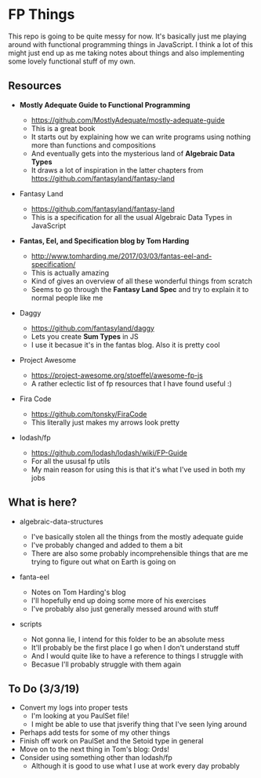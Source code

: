 # FP Things

This repo is going to be quite messy for now. It's basically just me playing around with functional programming things in JavaScript. I think a lot of this might just end up as me taking notes about things and also implementing some lovely functional stuff of my own. 

## Resources

- **Mostly Adequate Guide to Functional Programming**
  - https://github.com/MostlyAdequate/mostly-adequate-guide 
  - This is a great book
  - It starts out by explaining how we can write programs using nothing more than functions and compositions
  - And eventually gets into the mysterious land of **Algebraic Data Types**
  - It draws a lot of inspiration in the latter chapters from https://github.com/fantasyland/fantasy-land

- Fantasy Land
  - https://github.com/fantasyland/fantasy-land
  - This is a specification for all the usual Algebraic Data Types in JavaScript

- **Fantas, Eel, and Specification blog by Tom Harding**
  - http://www.tomharding.me/2017/03/03/fantas-eel-and-specification/
  - This is actually amazing
  - Kind of gives an overview of all these wonderful things from scratch
  - Seems to go through the **Fantasy Land Spec** and try to explain it to normal people like me

- Daggy
  - https://github.com/fantasyland/daggy
  - Lets you create **Sum Types** in JS
  - I use it becasue it's in the fantas blog. Also it is pretty cool

- Project Awesome 
  - https://project-awesome.org/stoeffel/awesome-fp-js
  - A rather eclectic list of fp resources that I have found useful :) 

- Fira Code
  - https://github.com/tonsky/FiraCode
  - This literally just makes my arrows look pretty

- lodash/fp
  - https://github.com/lodash/lodash/wiki/FP-Guide
  - For all the ususal fp utils
  - My main reason for using this is that it's what I've used in both my jobs

## What is here?

- algebraic-data-structures
  - I've basically stolen all the things from the mostly adequate guide
  - I've probably changed and added to them a bit
  - There are also some probably incomprehensible things that are me trying to figure out what on Earth is going on

- fanta-eel
  - Notes on Tom Harding's blog
  - I'll hopefully end up doing some more of his exercises
  - I've probably also just generally messed around with stuff

- scripts
  - Not gonna lie, I intend for this folder to be an absolute mess
  - It'll probably be the first place I go when I don't understand stuff
  - And I would quite like to have a reference to things I struggle with
  - Becasue I'll probably struggle with them again

## To Do (3/3/19)

- Convert my logs into proper tests
  - I'm looking at you PaulSet file!
  - I might be able to use that jsverify thing that I've seen lying around
- Perhaps add tests for some of my other things
- Finish off work on PaulSet and the Setoid type in general
- Move on to the next thing in Tom's blog: Ords!
- Consider using something other than lodash/fp
  - Although it is good to use what I use at work every day probably
